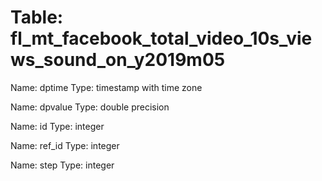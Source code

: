 Table: fl_mt_facebook_total_video_10s_views_sound_on_y2019m05
=============================================================

Name: dptime
Type: timestamp with time zone

Name: dpvalue
Type: double precision

Name: id
Type: integer

Name: ref_id
Type: integer

Name: step
Type: integer

